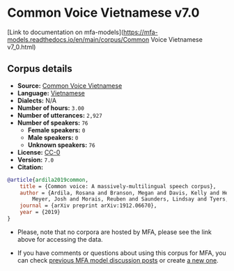 
# Common Voice Vietnamese v7.0

[Link to documentation on mfa-models](https://mfa-models.readthedocs.io/en/main/corpus/Common Voice Vietnamese v7_0.html)

## Corpus details

- **Source:** [Common Voice Vietnamese](https://voice.mozilla.org/en/datasets)
- **Language:** [Vietnamese](https://en.wikipedia.org/wiki/Vietnamese_language)
- **Dialects:** N/A
- **Number of hours:** `3.00`
- **Number of utterances:** `2,927`
- **Number of speakers:** `76`
  - **Female speakers:** `0`
  - **Male speakers:** `0`
  - **Unknown speakers:** `76`
- **License:** [CC-0](https://creativecommons.org/publicdomain/zero/1.0/)
- **Version:** `7.0`
- **Citation:**
```bibtex
@article{ardila2019common,
	title = {Common voice: A massively-multilingual speech corpus},
	author = {Ardila, Rosana and Branson, Megan and Davis, Kelly and Henretty, Michael and Kohler, Michael and
		Meyer, Josh and Morais, Reuben and Saunders, Lindsay and Tyers, Francis M and Weber, Gregor},
	journal = {arXiv preprint arXiv:1912.06670},
	year = {2019}
}
```

- Please, note that no corpora are hosted by MFA, please see the link above for accessing the data.

- If you have comments or questions about using this corpus for MFA, you can check [previous MFA model discussion posts](https://github.com/MontrealCorpusTools/mfa-models/discussions?discussions_q=Common+Voice+Vietnamese+v7.0) or create [a new one](https://github.com/MontrealCorpusTools/mfa-models/discussions/new).
